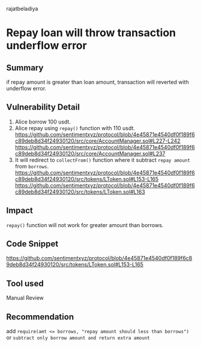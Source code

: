 rajatbeladiya
# Repay loan will throw transaction underflow error

## Summary
if repay amount is greater than loan amount, transaction will reverted with underflow error. 

## Vulnerability Detail
1. Alice borrow 100 usdt.
2. Alice repay using `repay()` function with 110 usdt.
https://github.com/sentimentxyz/protocol/blob/4e45871e4540df0f189f6c89deb8d34f24930120/src/core/AccountManager.sol#L227-L242
https://github.com/sentimentxyz/protocol/blob/4e45871e4540df0f189f6c89deb8d34f24930120/src/core/AccountManager.sol#L237
3. It will redirect to `collectFrom()` function where it subtract `repay amount` from `borrows`.
https://github.com/sentimentxyz/protocol/blob/4e45871e4540df0f189f6c89deb8d34f24930120/src/tokens/LToken.sol#L153-L165
https://github.com/sentimentxyz/protocol/blob/4e45871e4540df0f189f6c89deb8d34f24930120/src/tokens/LToken.sol#L163

## Impact
`repay()` function will not work for greater amount than borrows.

## Code Snippet

https://github.com/sentimentxyz/protocol/blob/4e45871e4540df0f189f6c89deb8d34f24930120/src/tokens/LToken.sol#L153-L165


## Tool used
Manual Review

## Recommendation
add `require(amt <= borrows, "repay amount should less than borrows")` or `subtract only borrow amount and return extra amount`